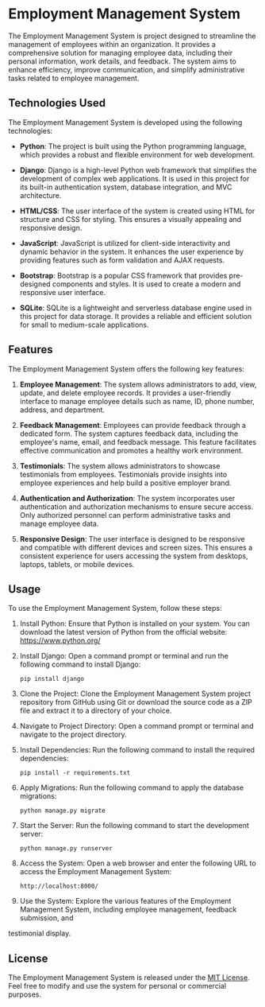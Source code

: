 # Employment Management System

The Employment Management System is project designed to streamline the management of employees within an organization. It provides a comprehensive solution for managing employee data, including their personal information, work details, and feedback. The system aims to enhance efficiency, improve communication, and simplify administrative tasks related to employee management.

## Technologies Used

The Employment Management System is developed using the following technologies:

- **Python**: The project is built using the Python programming language, which provides a robust and flexible environment for web development.

- **Django**: Django is a high-level Python web framework that simplifies the development of complex web applications. It is used in this project for its built-in authentication system, database integration, and MVC architecture.

- **HTML/CSS**: The user interface of the system is created using HTML for structure and CSS for styling. This ensures a visually appealing and responsive design.

- **JavaScript**: JavaScript is utilized for client-side interactivity and dynamic behavior in the system. It enhances the user experience by providing features such as form validation and AJAX requests.

- **Bootstrap**: Bootstrap is a popular CSS framework that provides pre-designed components and styles. It is used to create a modern and responsive user interface.

- **SQLite**: SQLite is a lightweight and serverless database engine used in this project for data storage. It provides a reliable and efficient solution for small to medium-scale applications.

## Features

The Employment Management System offers the following key features:

1. **Employee Management**: The system allows administrators to add, view, update, and delete employee records. It provides a user-friendly interface to manage employee details such as name, ID, phone number, address, and department.

2. **Feedback Management**: Employees can provide feedback through a dedicated form. The system captures feedback data, including the employee's name, email, and feedback message. This feature facilitates effective communication and promotes a healthy work environment.

3. **Testimonials**: The system allows administrators to showcase testimonials from employees. Testimonials provide insights into employee experiences and help build a positive employer brand.

4. **Authentication and Authorization**: The system incorporates user authentication and authorization mechanisms to ensure secure access. Only authorized personnel can perform administrative tasks and manage employee data.

5. **Responsive Design**: The user interface is designed to be responsive and compatible with different devices and screen sizes. This ensures a consistent experience for users accessing the system from desktops, laptops, tablets, or mobile devices.

## Usage

To use the Employment Management System, follow these steps:

1. Install Python: Ensure that Python is installed on your system. You can download the latest version of Python from the official website: https://www.python.org/

2. Install Django: Open a command prompt or terminal and run the following command to install Django:
   ```
   pip install django
   ```

3. Clone the Project: Clone the Employment Management System project repository from GitHub using Git or download the source code as a ZIP file and extract it to a directory of your choice.

4. Navigate to Project Directory: Open a command prompt or terminal and navigate to the project directory.

5. Install Dependencies: Run the following command to install the required dependencies:
   ```
   pip install -r requirements.txt
   ```

6. Apply Migrations: Run the following command to apply the database migrations:
   ```
   python manage.py migrate
   ```

7. Start the Server: Run the following command to start the development server:
   ```
   python manage.py runserver
   ```

8. Access the System: Open a web browser and enter the following URL to access the Employment Management System:
   ```
   http://localhost:8000/
   ```

9. Use the System: Explore the various features of the Employment Management System, including employee management, feedback submission, and

 testimonial display.

## License

The Employment Management System is released under the [MIT License](LICENSE). Feel free to modify and use the system for personal or commercial purposes.
